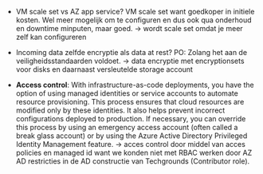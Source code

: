 

- VM scale set vs AZ app service? VM scale set want goedkoper in initiele kosten. Wel meer mogelijk om te configuren en dus ook qua onderhoud en downtime minputen, maar goed. 
-> wordt scale set omdat je meer zelf kan configureren

- Incoming data zelfde encryptie als data at rest? PO: Zolang het aan de veiligheidsstandaarden voldoet. 
-> data encryptie met encryptionsets voor disks en daarnaast versleutelde storage account

- **Access control**: With infrastructure-as-code deployments, you have the option of using managed identities or service accounts to automate resource provisioning. This process ensures that cloud resources are modified only by these identities. It also helps prevent incorrect configurations deployed to production. If necessary, you can override this process by using an emergency access account (often called a break glass account) or by using the Azure Active Directory Privileged Identity Management feature.
-> acces control door middel van acces policies en managed id want we konden niet met RBAC werken door AZ AD restricties in de AD constructie van Techgrounds (Contributor role). 
